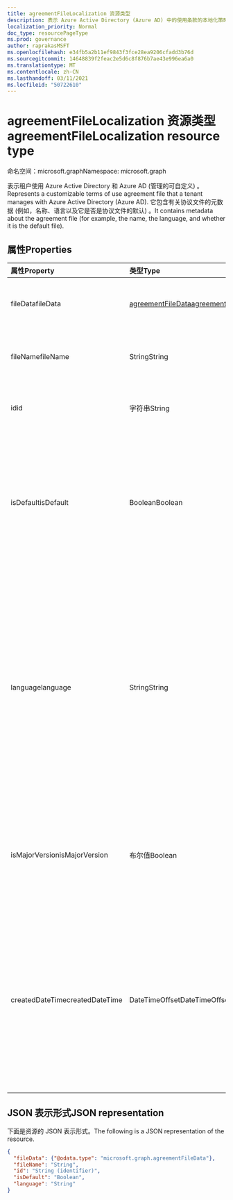 ```yaml
---
title: agreementFileLocalization 资源类型
description: 表示 Azure Active Directory (Azure AD) 中的使用条款的本地化策略文件。
localization_priority: Normal
doc_type: resourcePageType
ms.prod: governance
author: raprakasMSFT
ms.openlocfilehash: e34fb5a2b11ef9843f3fce28ea9206cfadd3b76d
ms.sourcegitcommit: 14648839f2feac2e5d6c8f876b7ae43e996ea6a0
ms.translationtype: MT
ms.contentlocale: zh-CN
ms.lasthandoff: 03/11/2021
ms.locfileid: "50722610"
---
```

# <a name="agreementfilelocalization-resource-type"></a><span data-ttu-id="e3757-103">agreementFileLocalization 资源类型</span><span class="sxs-lookup"><span data-stu-id="e3757-103">agreementFileLocalization resource type</span></span>

<span data-ttu-id="e3757-104">命名空间：microsoft.graph</span><span class="sxs-lookup"><span data-stu-id="e3757-104">Namespace: microsoft.graph</span></span>

<span data-ttu-id="e3757-105">表示租户使用 Azure Active Directory 和 Azure AD (管理的可自定义) 。</span><span class="sxs-lookup"><span data-stu-id="e3757-105">Represents a customizable terms of use agreement file that a tenant manages with Azure Active Directory (Azure AD).</span></span> <span data-ttu-id="e3757-106">它包含有关协议文件的元数据 (例如，名称、语言以及它是否是协议文件的默认) 。</span><span class="sxs-lookup"><span data-stu-id="e3757-106">It contains metadata about the agreement file (for example, the name, the language, and whether it is the default file).</span></span>

## <a name="properties"></a><span data-ttu-id="e3757-107">属性</span><span class="sxs-lookup"><span data-stu-id="e3757-107">Properties</span></span>
| <span data-ttu-id="e3757-108">属性</span><span class="sxs-lookup"><span data-stu-id="e3757-108">Property</span></span>     | <span data-ttu-id="e3757-109">类型</span><span class="sxs-lookup"><span data-stu-id="e3757-109">Type</span></span>        | <span data-ttu-id="e3757-110">说明</span><span class="sxs-lookup"><span data-stu-id="e3757-110">Description</span></span> |
|:-------------|:------------|:------------|
|<span data-ttu-id="e3757-111">fileData</span><span class="sxs-lookup"><span data-stu-id="e3757-111">fileData</span></span>|[<span data-ttu-id="e3757-112">agreementFileData</span><span class="sxs-lookup"><span data-stu-id="e3757-112">agreementFileData</span></span>](agreementfiledata.md)|<span data-ttu-id="e3757-113">表示 PDF 文档的使用条款的数据。</span><span class="sxs-lookup"><span data-stu-id="e3757-113">Data that represents the terms of use PDF document.</span></span> <span data-ttu-id="e3757-114">只读。</span><span class="sxs-lookup"><span data-stu-id="e3757-114">Read-only.</span></span>|
|<span data-ttu-id="e3757-115">fileName</span><span class="sxs-lookup"><span data-stu-id="e3757-115">fileName</span></span>|<span data-ttu-id="e3757-116">String</span><span class="sxs-lookup"><span data-stu-id="e3757-116">String</span></span>|<span data-ttu-id="e3757-117">协议文件的名称 (例如，TOU.pdf) 。</span><span class="sxs-lookup"><span data-stu-id="e3757-117">Name of the agreement file (for example, TOU.pdf).</span></span> <span data-ttu-id="e3757-118">只读。</span><span class="sxs-lookup"><span data-stu-id="e3757-118">Read-only.</span></span>|
|<span data-ttu-id="e3757-119">id</span><span class="sxs-lookup"><span data-stu-id="e3757-119">id</span></span>|<span data-ttu-id="e3757-120">字符串</span><span class="sxs-lookup"><span data-stu-id="e3757-120">String</span></span>|<span data-ttu-id="e3757-121">agreementFileLocalization 对象的标识符。</span><span class="sxs-lookup"><span data-stu-id="e3757-121">The identifier of the agreementFileLocalization object.</span></span> <span data-ttu-id="e3757-122">只读。</span><span class="sxs-lookup"><span data-stu-id="e3757-122">Read-only.</span></span>|
|<span data-ttu-id="e3757-123">isDefault</span><span class="sxs-lookup"><span data-stu-id="e3757-123">isDefault</span></span>|<span data-ttu-id="e3757-124">Boolean</span><span class="sxs-lookup"><span data-stu-id="e3757-124">Boolean</span></span>| <span data-ttu-id="e3757-125">如果没有任何语言与客户端首选项匹配，则指示这是默认协议文件。</span><span class="sxs-lookup"><span data-stu-id="e3757-125">If none of the languages matches the client preference, indicates that this is the default agreement file.</span></span> <span data-ttu-id="e3757-126">如果未将任何文件标记为默认文件，则第一个文件将被视为默认文件。</span><span class="sxs-lookup"><span data-stu-id="e3757-126">If none of the files are marked as default, the first one is treated as the default.</span></span> <span data-ttu-id="e3757-127">只读。</span><span class="sxs-lookup"><span data-stu-id="e3757-127">Read-only.</span></span>|
|<span data-ttu-id="e3757-128">language</span><span class="sxs-lookup"><span data-stu-id="e3757-128">language</span></span>|<span data-ttu-id="e3757-129">String</span><span class="sxs-lookup"><span data-stu-id="e3757-129">String</span></span>|<span data-ttu-id="e3757-130">协议文件的语言，格式为 languagecode2-country/regioncode2。</span><span class="sxs-lookup"><span data-stu-id="e3757-130">The language of the agreement file in the format languagecode2-country/regioncode2.</span></span> <span data-ttu-id="e3757-131">languagecode2 是从 ISO 639-1 派生的两个字母小写代码。</span><span class="sxs-lookup"><span data-stu-id="e3757-131">languagecode2 is a lowercase two-letter code derived from ISO 639-1.</span></span> <span data-ttu-id="e3757-132">country/regioncode2 派生自 ISO 3166，通常由两个小写字母或 BCP-47 语言标记 (例如 en-US) 。</span><span class="sxs-lookup"><span data-stu-id="e3757-132">country/regioncode2 is derived from ISO 3166 and usually consists of two uppercase letters, or a BCP-47 language tag (for example, en-US).</span></span> <span data-ttu-id="e3757-133">只读。</span><span class="sxs-lookup"><span data-stu-id="e3757-133">Read-only.</span></span>|
|<span data-ttu-id="e3757-134">isMajorVersion</span><span class="sxs-lookup"><span data-stu-id="e3757-134">isMajorVersion</span></span>|<span data-ttu-id="e3757-135">布尔值</span><span class="sxs-lookup"><span data-stu-id="e3757-135">Boolean</span></span>|<span data-ttu-id="e3757-136">指示协议文件是否是主要版本更新。</span><span class="sxs-lookup"><span data-stu-id="e3757-136">Indicates whether the agreement file is a major version update.</span></span> <span data-ttu-id="e3757-137">主要版本更新使协议在相应语言的接受无效。</span><span class="sxs-lookup"><span data-stu-id="e3757-137">Major version updates invalidate the agreement's acceptances on the corresponding language.</span></span> |
|<span data-ttu-id="e3757-138">createdDateTime</span><span class="sxs-lookup"><span data-stu-id="e3757-138">createdDateTime</span></span>|<span data-ttu-id="e3757-139">DateTimeOffset</span><span class="sxs-lookup"><span data-stu-id="e3757-139">DateTimeOffset</span></span>|<span data-ttu-id="e3757-140">表示文件创建时间的日期时间。</span><span class="sxs-lookup"><span data-stu-id="e3757-140">The date time representing when the file was created.</span></span> <span data-ttu-id="e3757-141">时间戳类型表示采用 ISO 8601 格式的日期和时间信息，始终采用 UTC 时区。</span><span class="sxs-lookup"><span data-stu-id="e3757-141">The Timestamp type represents date and time information using ISO 8601 format and is always in UTC time.</span></span> <span data-ttu-id="e3757-142">例如，2014 年 1 月 1 日午夜 (UTC) 如下所示：“2014-01-01T00:00:00Z”。</span><span class="sxs-lookup"><span data-stu-id="e3757-142">For example, midnight UTC on Jan 1, 2014 would look like this: '2014-01-01T00:00:00Z'.</span></span>|

## <a name="json-representation"></a><span data-ttu-id="e3757-143">JSON 表示形式</span><span class="sxs-lookup"><span data-stu-id="e3757-143">JSON representation</span></span>

<span data-ttu-id="e3757-144">下面是资源的 JSON 表示形式。</span><span class="sxs-lookup"><span data-stu-id="e3757-144">The following is a JSON representation of the resource.</span></span>

<!-- {
  "blockType": "resource",
  "optionalProperties": [

  ],
  "@odata.type": "microsoft.graph.agreementFileLocalization"
}-->

```json
{
  "fileData": {"@odata.type": "microsoft.graph.agreementFileData"},
  "fileName": "String",
  "id": "String (identifier)",
  "isDefault": "Boolean",
  "language": "String"
}
```

<!-- uuid: 8fcb5dbc-d5aa-4681-8e31-b001d5168d79
2015-10-25 14:57:30 UTC -->
<!--
{
  "type": "#page.annotation",
  "description": "agreementFileLocalization resource",
  "keywords": "",
  "section": "documentation",
  "tocPath": "",
  "suppressions": []
}
-->
